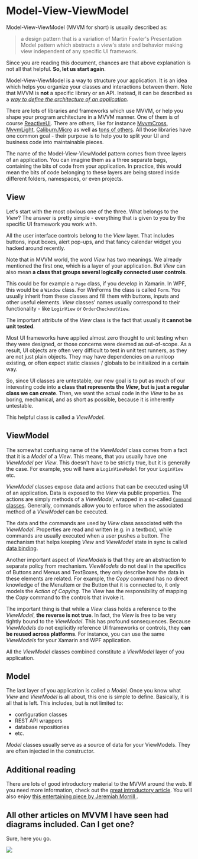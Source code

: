 # Model-View-ViewModel

Model-View-ViewModel (MVVM for short) is usually described as:

> a design pattern that is a variation of Martin Fowler's Presentation Model pattern which abstracts a view's state and behavior making view independent of any specific UI framework.

Since you are reading this document, chances are that above explanation is not all that helpful. **So, let us start again**.

Model-View-ViewModel is a way to structure your application. It is an idea which helps you organize your classes and interactions between them. Note that MVVM is **not** a specific library or an API. Instead, it can be described as a [*way to define the architecture of an application*](http://wp.qmatteoq.com/the-mvvm-pattern-introduction/). 

There are lots of libraries and frameworks which use MVVM, or help you shape your program architecture in a MVVM manner. One of them is of course [ReactiveUI](http://reactiveui.net/). There are others, like for instance [MvvmCross](http://mvvmcross.com/), [MvvmLight](http://www.mvvmlight.net/), [Caliburn.Micro](http://caliburnmicro.com/) as well as [tons of others](https://www.nuget.org/packages?q=mvvm). All those libraries have one common goal - their purpose is to help you to split your UI and business code into maintainable pieces.

The name of the Model-View-ViewModel pattern comes from three layers of an application. You can imagine them as a three separate bags, containing the bits of code from your application. In practice, this would mean the bits of code belonging to these layers are being stored inside different folders, namespaces, or even projects.

## View

Let's start with the most obvious one of the three. What belongs to the *View*? The answer is pretty simple - everything that is given to you by the specific UI framework you work with. 

All the user interface controls belong to the *View* layer. That includes buttons, input boxes, alert pop-ups, and that fancy calendar widget you hacked around recently.

Note that in MVVM world, the word *View* has two meanings. We already mentioned the first one, which is a layer of your application. But *View* can also mean **a class that groups several logically connected user controls**.

This could be for example a `Page` class, if you develop in Xamarin. In WPF, this would be a `Window` class. For WinForms the class is called `Form`. You usually inherit from these classes and fill them with buttons, inputs and other useful elements. *View* classes' names usually correspond to their  functionality - like `LoginView` or `OrderCheckoutView`.

The important attribute of the *View* class is the fact that usually **it cannot be unit tested**.

Most UI frameworks have applied almost zero thought to unit testing when they were designed, or those concerns were deemed as out-of-scope. As a result, UI objects are often very difficult to test in unit test runners, as they are not just plain objects. They may have dependencies on a runloop existing, or often expect static classes / globals to be initialized in a certain way.

So, since UI classes are untestable, our new goal is to put as much of our interesting code into **a class that represents the *View*, but is just a regular class we can create**. Then, we want the actual code in the *View* to be as boring, mechanical, and as short as possible, because it is inherently untestable.

This helpful class is called a *ViewModel*.

## ViewModel
The somewhat confusing name of the *ViewModel* class comes from a fact that it is a *Model* of a *View*. This means, that you usually have one *ViewModel* per *View*. This doesn't have to be strictly true, but it is generally the case. For example, you will have a `LoginViewModel` for your `LoginView` etc.

*ViewModel* classes expose data and actions that can be executed using UI of an application. Data is exposed to the *View* via public properties. The actions are simply methods of a *ViewModel*, wrapped in a so-called [`Command` classes](commands/index.md). Generally, commands allow you to enforce when the associated method of a *ViewModel* can be executed.

The data and the commands are used by *View* class associated with the *ViewModel*. Properties are read and written (e.g. in a textbox), while commands are usually executed when a user pushes a button. The mechanism that helps keeping *View* and *ViewModel* state in sync is called [data binding](binding/index.md).

Another important aspect of *ViewModels* is that they are an abstraction to separate policy from mechanism. *ViewModels* do not deal in the specifics of Buttons and Menus and TextBoxes, they only describe how the data in these elements are related. For example, the *Copy* command has no direct knowledge of the MenuItem or the Button that it is connected to, it only models the *Action of Copying*. The View has the responsibility of mapping the *Copy* command to the controls that invoke it.

The important thing is that while a *View* class holds a reference to the *ViewModel*, **the reverse is not true**. In fact, the *View* is free to be very tightly bound to the *ViewModel*. This has profound sonsequences. Because *ViewModels* do not explicitly reference UI frameworks or controls, they **can be reused across platforms**. For instance, you can use the same *ViewModels* for your Xamarin and WPF application.


All the *ViewModel* classes combined constitute a *ViewModel* layer of you application.

## Model
The last layer of you application is called a *Model*. Once you know what *View* and *ViewModel* is all about, this one is simple to define. Basically, it is all that is left. This includes, but is not limited to:
- configuration classes
- REST API wrappers
- database repositiories
- etc.

*Model* classes usually serve as a source of data for your ViewModels. They are often injected in the constructor.

## Additional reading
There are lots of good introductory material to the MVVM around the web. If you need more information, check out the [great introductory article](http://wp.qmatteoq.com/the-mvvm-pattern-introduction/). You will also enjoy [this entertaining piece by Jeremiah Morrill ](http://jmorrill.hjtcentral.com/Home/tabid/428/EntryId/433/Anatomy-of-an-MVVM-Application-or-How-Tards-Like-Me-Make-MVVM-Apps.aspx).

## All other articles on MVVM I have seen had diagrams included. Can I get one?

Sure, here you go.

![](https://i.stack.imgur.com/yDjEr.png)
